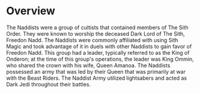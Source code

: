 # Overview

The Naddists were a group of cultists that contained members of The Sith Order.
They were known to worship the deceased Dark Lord of The Sith, Freedon Nadd.
The Naddists were commonly affiliated with using Sith Magic and took advantage of it in duels with other Naddists to gain favor of Freedon Nadd.
This group had a leader, typically referred to as the King of Onderon; at the time of this group's operations, the leader was King Ommin, who shared the crown with his wife, Queen Amanoa.
The Naddists possessed an army that was led by their Queen that was primarily at war with the Beast Riders.
The Naddist Army utilized lightsabers and acted as Dark Jedi throughout their battles.
